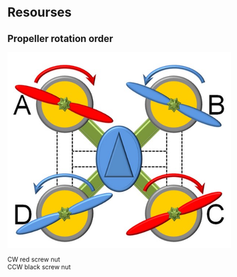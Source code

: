 # Resourses

## Propeller rotation order
![propeller](../images/Motor_Rotation_order.jpg)

CW red screw nut<br>
CCW black screw nut
